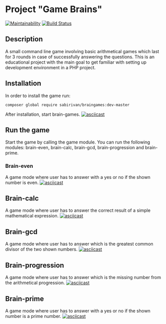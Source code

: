 # Project "Game Brains"
[![Maintainability](https://api.codeclimate.com/v1/badges/a99a88d28ad37a79dbf6/maintainability)](https://codeclimate.com/github/codeclimate/codeclimate/maintainability)
[![Build Status](https://travis-ci.org/SabirIvaN/php-project-lvl1.svg?branch=master)](https://travis-ci.org/SabirIvaN/php-project-lvl1)

## Description

A small command line game involving basic arithmetical games which last for 3 rounds in case of successfully answering the questions.
This is an educational project with the main goal to get familiar with setting up development environment in a PHP project.

## Installation

In order to install the game run:

```
composer global require sabirivan/braingames:dev-master
```

After installation, start brain-games.
[![asciicast](https://asciinema.org/a/XiItMnL6tSg8vbeAEvNVSkz8L.svg)](https://asciinema.org/a/XiItMnL6tSg8vbeAEvNVSkz8L)

## Run the game
Start the game by calling the game module. You can run the following modules: brain-even, brain-calc, brain-gcd, brain-progression and brain-prime.

### Brain-even
A game mode where user has to answer with a yes or no if the shown number is even.
[![asciicast](https://asciinema.org/a/xeFKzi7m29CZtIaEFltJ0PleS.svg)](https://asciinema.org/a/xeFKzi7m29CZtIaEFltJ0PleS)

## Brain-calc
A game mode where user has to answer the correct result of a simple mathematical expression.
[![asciicast](https://asciinema.org/a/qIdQEnWKDGDDHKwXav5WpDtuN.svg)](https://asciinema.org/a/qIdQEnWKDGDDHKwXav5WpDtuN)

## Brain-gcd
A game mode where user has to answer which is the greatest common divisor of the two shown numbers.
[![asciicast](https://asciinema.org/a/7yBKZQpS8t6dXU6DmQlO2tpxx.svg)](https://asciinema.org/a/7yBKZQpS8t6dXU6DmQlO2tpxx)

## Brain-progression
A game mode where user has to answer which is the missing number from the arithmetical progression.
[![asciicast](https://asciinema.org/a/pZliUhvh5ScVVVQMFo8lQeFzB.svg)](https://asciinema.org/a/pZliUhvh5ScVVVQMFo8lQeFzB)

## Brain-prime
A game mode where user has to answer with a yes or no if the shown number is a prime number. 
[![asciicast](https://asciinema.org/a/vld4wSPvHfLoSilDDW3tVP4Rb.svg)](https://asciinema.org/a/vld4wSPvHfLoSilDDW3tVP4Rb)
